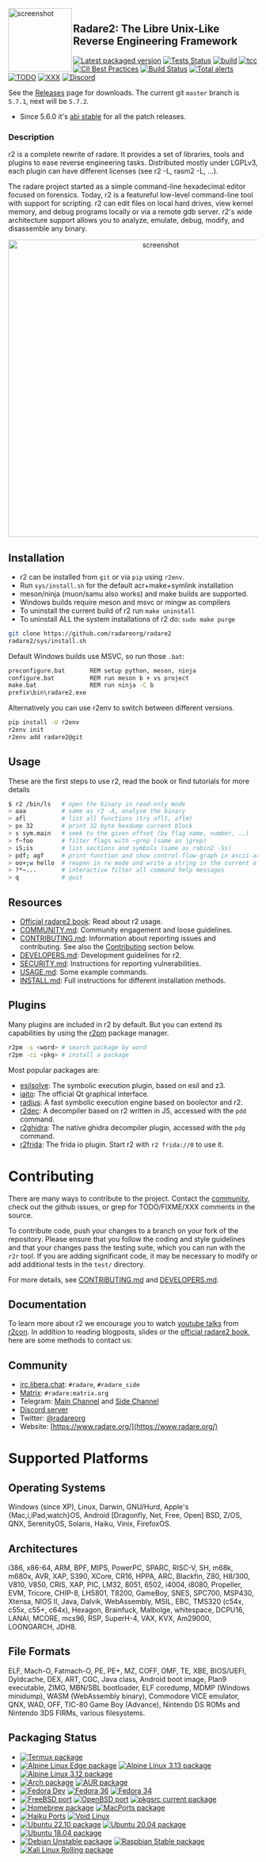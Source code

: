 <img src="doc/images/r2emoji.png" alt="screenshot" align="left" width="128px">

## Radare2: The Libre Unix-Like Reverse Engineering Framework

[![Latest packaged version](https://repology.org/badge/latest-versions/radare2.svg)](https://repology.org/project/radare2/versions) [![Tests Status](https://github.com/radareorg/radare2/actions/workflows/ci.yml/badge.svg?branch=master)](https://github.com/radareorg/radare2/actions/workflows/ci.yml?query=branch%3Amaster) [![build](https://github.com/radareorg/radare2/actions/workflows/build.yml/badge.svg)](https://github.com/radareorg/radare2/actions/workflows/build.yml) [![tcc](https://github.com/radareorg/radare2/actions/workflows/tcc.yml/badge.svg?branch=master)](https://github.com/radareorg/radare2/actions/workflows/tcc.yml)
[![CII Best Practices](https://bestpractices.coreinfrastructure.org/projects/741/badge)](https://bestpractices.coreinfrastructure.org/projects/741) [![Build Status](https://scan.coverity.com/projects/416/badge.svg)](https://scan.coverity.com/projects/416) [![Total alerts](https://img.shields.io/lgtm/alerts/g/radareorg/radare2.svg?logo=lgtm&logoWidth=18)](https://lgtm.com/projects/g/radareorg/radare2/alerts/) [![TODO](https://img.shields.io/github/search/radareorg/radare2/TODO.svg)](https://github.com/radareorg/radare2/search?q=TODO) [![XXX](https://img.shields.io/github/search/radareorg/radare2/XXX.svg)](https://github.com/radareorg/radare2/search?q=XXX) [![Discord](https://badgen.net/discord/members/MgEdxrMnqx)](https://discord.gg/MgEdxrMnqx)

See the [Releases](https://github.com/radareorg/radare2/releases) page for
downloads. The current git `master` branch is `5.7.1`, next will be `5.7.2`.

* Since 5.6.0 it's [abi stable](doc/abi.md) for all the patch releases.

### Description

r2 is a complete rewrite of radare. It provides a set of libraries, tools and
plugins to ease reverse engineering tasks. Distributed mostly under LGPLv3,
each plugin can have different licenses (see r2 -L, rasm2 -L, ...).

The radare project started as a simple command-line hexadecimal editor focused
on forensics. Today, r2 is a featureful low-level command-line tool with
support for scripting. r2 can edit files on local hard drives, view kernel
memory, and debug programs locally or via a remote gdb server. r2's wide
architecture support allows you to analyze, emulate, debug, modify, and
disassemble any binary.

<p align="center">
<a href="https://www.radare.org/"><img src="doc/images/shot.png" alt="screenshot" align="center" border=0 width="600px"></a>
</p>

## Installation

* r2 can be installed from `git` or via `pip` using `r2env`.
* Run `sys/install.sh` for the default acr+make+symlink installation
* meson/ninja (muon/samu also works) and make builds are supported.
* Windows builds require meson and msvc or mingw as compilers
* To uninstall the current build of r2 run `make uninstall`
* To uninstall ALL the system installations of r2 do: `sudo make purge`

```sh
git clone https://github.com/radareorg/radare2
radare2/sys/install.sh
```

Default Windows builds use MSVC, so run those `.bat`:

```sh
preconfigure.bat       REM setup python, meson, ninja
configure.bat          REM run meson b + vs project
make.bat               REM run ninja -C b
prefix\bin\radare2.exe
```

Alternatively you can use r2env to switch between different versions.

```sh
pip install -U r2env
r2env init
r2env add radare2@git
```

## Usage

These are the first steps to use r2, read the book or find tutorials for more details

```sh
$ r2 /bin/ls   # open the binary in read-only mode
> aaa          # same as r2 -A, analyse the binary
> afl          # list all functions (try aflt, aflm)
> px 32        # print 32 byte hexdump current block
> s sym.main   # seek to the given offset (by flag name, number, ..)
> f~foo        # filter flags with ~grep (same as |grep)
> iS;is        # list sections and symbols (same as rabin2 -Ss)
> pdf; agf     # print function and show control-flow-graph in ascii-art
> oo+;w hello  # reopen in rw mode and write a string in the current offset
> ?*~...       # interactive filter all command help messages
> q            # quit
```

## Resources

* [Official radare2 book](https://book.rada.re): Read about r2 usage.
* [COMMUNITY.md](COMMUNITY.md): Community engagement and loose guidelines.
* [CONTRIBUTING.md](CONTRIBUTING.md): Information about reporting issues and
  contributing. See also the [Contributing](#Contributing) section below.
* [DEVELOPERS.md](DEVELOPERS.md): Development guidelines for r2.
* [SECURITY.md](SECURITY.md): Instructions for reporting vulnerabilities.
* [USAGE.md](USAGE.md): Some example commands.
* [INSTALL.md](INSTALL.md): Full instructions for different installation
  methods.

## Plugins

Many plugins are included in r2 by default. But you can extend its capabilities
by using the [r2pm](https://github.com/radareorg/radare2-pm) package manager.

```sh
r2pm -s <word> # search package by word
r2pm -ci <pkg> # install a package
```

Most popular packages are:

* [esilsolve](https://github.com/radareorg/esilsolve): The symbolic execution plugin, based on esil and z3.
* [iaito](https://github.com/radareorg/iaito): The official Qt graphical interface.
* [radius](https://github.com/aemmitt-ns/radius): A fast symbolic execution engine based on boolector and r2.
* [r2dec](https://github.com/wargio/r2dec-js): A decompiler based on r2 written in JS, accessed with the `pdd` command.
* [r2ghidra](https://github.com/radareorg/r2ghidra): The native ghidra decompiler plugin, accessed with the `pdg` command.
* [r2frida](https://github.com/nowsecure/r2frida): The frida io plugin. Start r2 with `r2 frida://0` to use it.

# Contributing

There are many ways to contribute to the project. Contact the
[community](#Community), check out the github issues, or grep for
TODO/FIXME/XXX comments in the source.

To contribute code, push your changes to a branch on your fork of the
repository. Please ensure that you follow the coding and style guidelines and
that your changes pass the testing suite, which you can run with the `r2r`
tool. If you are adding significant code, it may be necessary to modify or add
additional tests in the `test/` directory.

For more details, see [CONTRIBUTING.md](CONTRIBUTING.md) and
[DEVELOPERS.md](DEVELOPERS.md).

## Documentation

To learn more about r2 we encourage you to watch [youtube
talks](https://www.youtube.com/c/r2con) from [r2con](https://rada.re/con). In
addition to reading blogposts, slides or the [official radare2
book](https://book.rada.re), here are some methods to contact us:

## Community

* [irc.libera.chat](https://libera.chat): `#radare`, `#radare_side`
* [Matrix](https://matrix.to/#/#radare:matrix.org): `#radare:matrix.org`
* Telegram: [Main Channel](https://t.me/radare) and [Side Channel](https://t.me/radare_side)
* [Discord server](https://discord.gg/MgEdxrMnqx)
* Twitter: [@radareorg](https://twitter.com/radareorg)
* Website: [https://www.radare.org/](https://www.radare.org/)

# Supported Platforms

## Operating Systems

Windows (since XP), Linux, Darwin, GNU/Hurd, Apple's {Mac,i,iPad,watch}OS, Android
[Dragonfly, Net, Free, Open] BSD, Z/OS, QNX, SerenityOS, Solaris, Haiku, Vinix, FirefoxOS.

## Architectures

i386, x86-64, ARM, BPF, MIPS, PowerPC, SPARC, RISC-V, SH, m68k, m680x,
AVR, XAP, S390, XCore, CR16, HPPA, ARC, Blackfin, Z80, H8/300, V810,
V850, CRIS, XAP, PIC, LM32, 8051, 6502, i4004, i8080, Propeller, EVM,
Tricore, CHIP-8, LH5801, T8200, GameBoy, SNES, SPC700, MSP430, Xtensa,
NIOS II, Java, Dalvik, WebAssembly, MSIL, EBC, TMS320 (c54x, c55x,
c55+, c64x), Hexagon, Brainfuck, Malbolge, whitespace, DCPU16, LANAI,
MCORE, mcs96, RSP, SuperH-4, VAX, KVX, Am29000, LOONGARCH, JDH8.

## File Formats

ELF, Mach-O, Fatmach-O, PE, PE+, MZ, COFF, OMF, TE, XBE, BIOS/UEFI,
Dyldcache, DEX, ART, CGC, Java class, Android boot image, Plan9 executable,
ZIMG, MBN/SBL bootloader, ELF coredump, MDMP (Windows minidump),
WASM (WebAssembly binary), Commodore VICE emulator, QNX, WAD, OFF, TIC-80
Game Boy (Advance), Nintendo DS ROMs and Nintendo 3DS FIRMs, various filesystems.

## Packaging Status

* [![Termux package](https://repology.org/badge/version-for-repo/termux/radare2.svg)](https://repology.org/project/radare2/versions)
* [![Alpine Linux Edge package](https://repology.org/badge/version-for-repo/alpine_edge/radare2.svg)](https://repology.org/project/radare2/versions) [![Alpine Linux 3.13 package](https://repology.org/badge/version-for-repo/alpine_3_13/radare2.svg)](https://repology.org/project/radare2/versions) [![Alpine Linux 3.12 package](https://repology.org/badge/version-for-repo/alpine_3_12/radare2.svg)](https://repology.org/project/radare2/versions)
* [![Arch package](https://repology.org/badge/version-for-repo/arch/radare2.svg)](https://repology.org/project/radare2/versions) [![AUR package](https://repology.org/badge/version-for-repo/aur/radare2.svg)](https://repology.org/project/radare2/versions)
* [![Fedora Dev](https://repology.org/badge/version-for-repo/fedora_rawhide/radare2.svg)](https://repology.org/project/radare2/versions) [![Fedora 36](https://repology.org/badge/version-for-repo/fedora_36/radare2.svg)](https://repology.org/project/radare2/versions) [![Fedora 34](https://repology.org/badge/version-for-repo/fedora_34/radare2.svg)](https://repology.org/project/radare2/versions)
* [![FreeBSD port](https://repology.org/badge/version-for-repo/freebsd/radare2.svg)](https://repology.org/project/radare2/versions) [![OpenBSD port](https://repology.org/badge/version-for-repo/openbsd/radare2.svg)](https://repology.org/project/radare2/versions) [![pkgsrc current package](https://repology.org/badge/version-for-repo/pkgsrc_current/radare2.svg)](https://repology.org/project/radare2/versions)
* [![Homebrew package](https://repology.org/badge/version-for-repo/homebrew/radare2.svg)](https://repology.org/project/radare2/versions) [![MacPorts package](https://repology.org/badge/version-for-repo/macports/radare2.svg)](https://repology.org/project/radare2/versions)
* [![Haiku Ports](https://repology.org/badge/version-for-repo/haikuports_master/radare2.svg)](https://repology.org/project/radare2/versions) [![Void Linux](https://repology.org/badge/version-for-repo/void_x86_64/radare2.svg)](https://repology.org/project/radare2/versions)
* [![Ubuntu 22.10 package](https://repology.org/badge/version-for-repo/ubuntu_22_10_proposed/radare2.svg)](https://repology.org/project/radare2/versions) [![Ubuntu 20.04 package](https://repology.org/badge/version-for-repo/ubuntu_20_04/radare2.svg)](https://repology.org/project/radare2/versions) [![Ubuntu 18.04 package](https://repology.org/badge/version-for-repo/ubuntu_18_04/radare2.svg)](https://repology.org/project/radare2/versions)
* [![Debian Unstable package](https://repology.org/badge/version-for-repo/debian_unstable/radare2.svg)](https://repology.org/project/radare2/versions) [![Raspbian Stable package](https://repology.org/badge/version-for-repo/raspbian_stable/radare2.svg)](https://repology.org/project/radare2/versions) [![Kali Linux Rolling package](https://repology.org/badge/version-for-repo/kali_rolling/radare2.svg)](https://repology.org/project/radare2/versions)

